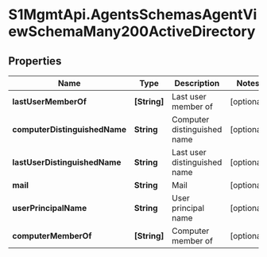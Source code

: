 # S1MgmtApi.AgentsSchemasAgentViewSchemaMany200ActiveDirectory

## Properties
Name | Type | Description | Notes
------------ | ------------- | ------------- | -------------
**lastUserMemberOf** | **[String]** | Last user member of | [optional] 
**computerDistinguishedName** | **String** | Computer distinguished name | [optional] 
**lastUserDistinguishedName** | **String** | Last user distinguished name | [optional] 
**mail** | **String** | Mail | [optional] 
**userPrincipalName** | **String** | User principal name | [optional] 
**computerMemberOf** | **[String]** | Computer member of | [optional] 


